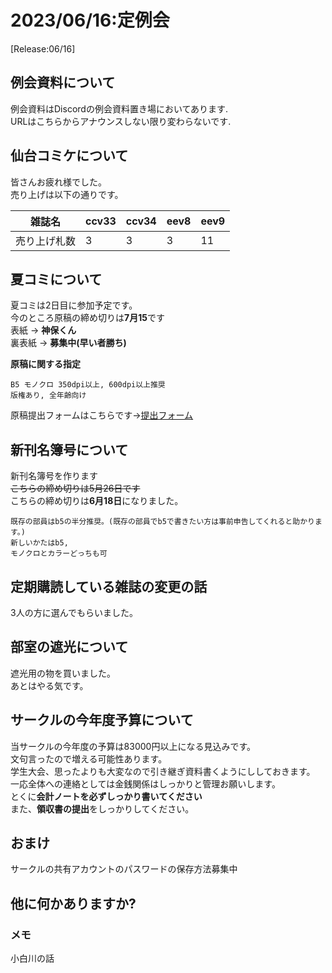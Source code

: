 # 2023/06/16:定例会
[Release:06/16]

## 例会資料について
例会資料はDiscordの例会資料置き場においてあります.\
URLはこちらからアナウンスしない限り変わらないです.

## 仙台コミケについて
皆さんお疲れ様でした。\
売り上げは以下の通りです。

|雑誌名|ccv33|ccv34|eev8|eev9|
|---|---|---|---|---|
|売り上げ札数|3|3|3|11|

## 夏コミについて
夏コミは2日目に参加予定です。\
今のところ原稿の締め切りは**7月15**です\
表紙 -> **神保くん**\
裏表紙 -> **募集中(早い者勝ち)**

**原稿に関する指定**
```
B5 モノクロ 350dpi以上, 600dpi以上推奨
版権あり, 全年齢向け
```
原稿提出フォームはこちらです->[提出フォーム](https://forms.gle/jCfovFiboK3BQEe89)

## 新刊名簿号について
新刊名簿号を作ります\
~~こちらの締め切りは5月26日です~~\
こちらの締め切りは**6月18日**になりました。

```
既存の部員はb5の半分推奨。(既存の部員でb5で書きたい方は事前申告してくれると助かります。)
新しいかたはb5,
モノクロとカラーどっちも可
```

## 定期購読している雑誌の変更の話
3人の方に選んでもらいました。

## 部室の遮光について
遮光用の物を買いました。\
あとはやる気です。

## サークルの今年度予算について
当サークルの今年度の予算は83000円以上になる見込みです。\
文句言ったので増える可能性あります。\
学生大会、思ったよりも大変なので引き継ぎ資料書くようにししておきます。\
一応全体への連絡としては金銭関係はしっかりと管理お願いします。\
とくに**会計ノートを必ずしっかり書いてください**\
また、**領収書の提出**をしっかりしてください。


## おまけ
サークルの共有アカウントのパスワードの保存方法募集中
## 他に何かありますか?
### メモ
小白川の話
